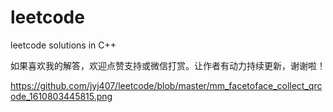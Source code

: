 # leetcode
leetcode solutions in C++

如果喜欢我的解答，欢迎点赞支持或微信打赏。让作者有动力持续更新，谢谢啦！

https://github.com/jyj407/leetcode/blob/master/mm_facetoface_collect_qrcode_1610803445815.png


